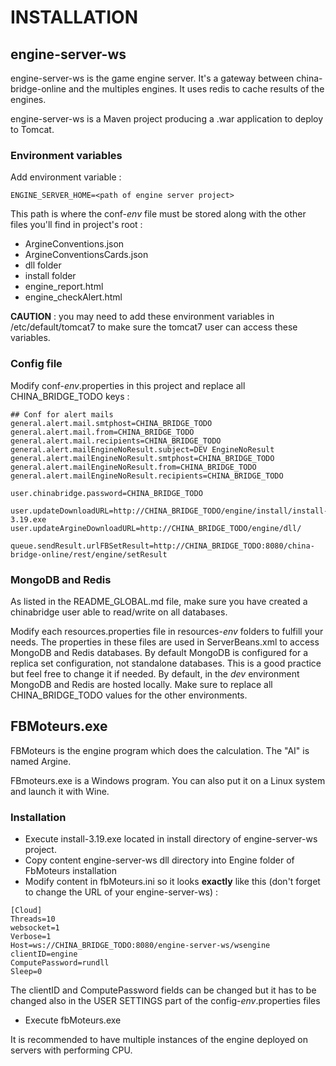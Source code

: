 # INSTALLATION

## engine-server-ws

engine-server-ws is the game engine server. 
It's a gateway between china-bridge-online and the multiples engines.
It uses redis to cache results of the engines.

engine-server-ws is a Maven project producing a .war application to deploy to Tomcat.


### Environment variables

Add environment variable :

```
ENGINE_SERVER_HOME=<path of engine server project>
```

This path is where the conf-*env* file must be stored along with the other files you'll find in project's root : 
* ArgineConventions.json
* ArgineConventionsCards.json
* dll folder
* install folder
* engine_report.html
* engine_checkAlert.html

**CAUTION** : you may need to add these environment variables in /etc/default/tomcat7 to make sure the tomcat7 user can access these variables.

### Config file

Modify conf-*env*.properties in this project and replace all CHINA_BRIDGE_TODO keys :

```
## Conf for alert mails
general.alert.mail.smtphost=CHINA_BRIDGE_TODO
general.alert.mail.from=CHINA_BRIDGE_TODO
general.alert.mail.recipients=CHINA_BRIDGE_TODO
general.alert.mailEngineNoResult.subject=DEV EngineNoResult
general.alert.mailEngineNoResult.smtphost=CHINA_BRIDGE_TODO
general.alert.mailEngineNoResult.from=CHINA_BRIDGE_TODO
general.alert.mailEngineNoResult.recipients=CHINA_BRIDGE_TODO

user.chinabridge.password=CHINA_BRIDGE_TODO

user.updateDownloadURL=http://CHINA_BRIDGE_TODO/engine/install/install-3.19.exe
user.updateArgineDownloadURL=http://CHINA_BRIDGE_TODO/engine/dll/

queue.sendResult.urlFBSetResult=http://CHINA_BRIDGE_TODO:8080/china-bridge-online/rest/engine/setResult
```

### MongoDB and Redis

As listed in the README_GLOBAL.md file, make sure you have created a chinabridge user able to read/write on all databases.

Modify each resources.properties file in resources-*env* folders to fulfill your needs. The properties in these files are used in ServerBeans.xml to access MongoDB and Redis databases. 
By default MongoDB is configured for a replica set configuration, not standalone databases. This is a good practice but feel free to change it if needed.
By default, in the *dev* environment MongoDB and Redis are hosted locally. Make sure to replace all CHINA_BRIDGE_TODO values for the other environments.

## FBMoteurs.exe

FBMoteurs is the engine program which does the calculation. The "AI" is named Argine.

FBmoteurs.exe is a Windows program. You can also put it on a Linux system and launch it with Wine.

### Installation

- Execute install-3.19.exe located in install directory of engine-server-ws project.
- Copy content engine-server-ws dll directory into Engine folder of FbMoteurs installation
- Modify content in fbMoteurs.ini so it looks **exactly** like this (don't forget to change the URL of your engine-server-ws) :

```
[Cloud]
Threads=10
websocket=1
Verbose=1
Host=ws://CHINA_BRIDGE_TODO:8080/engine-server-ws/wsengine
clientID=engine
ComputePassword=rundll
Sleep=0
```

The clientID and ComputePassword fields can be changed but it has to be changed also in the 
USER SETTINGS part of the config-*env*.properties files

- Execute fbMoteurs.exe

It is recommended to have multiple instances of the engine deployed on servers with performing CPU.